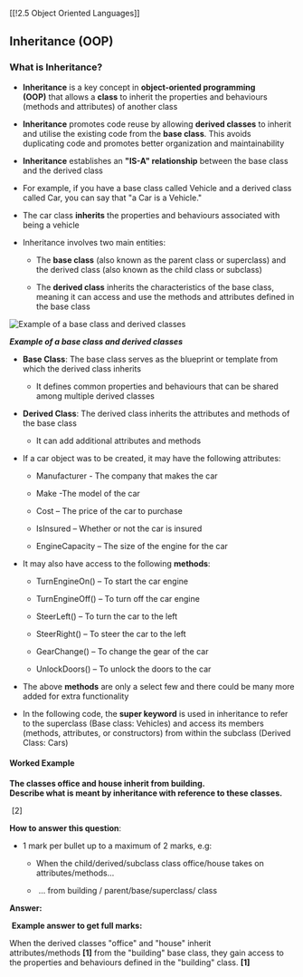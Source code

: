 [[!2.5 Object Oriented Languages]]

## Inheritance (OOP)

### What is Inheritance?

- **Inheritance** is a key concept in **object-oriented programming (OOP)** that allows a **class** to inherit the properties and behaviours (methods and attributes) of another class
    
- **Inheritance** promotes code reuse by allowing **derived classes** to inherit and utilise the existing code from the **base class**. This avoids duplicating code and promotes better organization and maintainability
    
- **Inheritance** establishes an **"IS-A" relationship** between the base class and the derived class
    
- For example, if you have a base class called Vehicle and a derived class called Car, you can say that "a Car is a Vehicle."
    
- The car class **inherits** the properties and behaviours associated with being a vehicle
    
- Inheritance involves two main entities:
    
    - The **base class** (also known as the parent class or superclass) and the derived class (also known as the child class or subclass)
        
    - The **derived class** inherits the characteristics of the base class, meaning it can access and use the methods and attributes defined in the base class
        

![Example of a base class and derived classes](https://cdn.savemyexams.com/cdn-cgi/image/f=auto,width=3840/https://cdn.savemyexams.com/uploads/2023/10/inheritance-diagram.png)

_**Example of a base class and derived classes**_

- **Base Class**: The base class serves as the blueprint or template from which the derived class inherits 
    
    - It defines common properties and behaviours that can be shared among multiple derived classes
        
- **Derived Class**: The derived class inherits the attributes and methods of the base class
    
    - It can add additional attributes and methods
        
- If a car object was to be created, it may have the following attributes:
    
    - Manufacturer - The company that makes the car
        
    - Make -The model of the car
        
    - Cost – The price of the car to purchase
        
    - IsInsured – Whether or not the car is insured
        
    - EngineCapacity – The size of the engine for the car
        

- It may also have access to the following **methods**:
    
    - TurnEngineOn() – To start the car engine
        
    - TurnEngineOff() – To turn off the car engine
        
    - SteerLeft() – To turn the car to the left
        
    - SteerRight() – To steer the car to the left
        
    - GearChange() – To change the gear of the car
        
    - UnlockDoors() – To unlock the doors to the car
        

- The above **methods** are only a select few and there could be many more added for extra functionality
    

- In the following code, the **super keyword** is used in inheritance to refer to the superclass (Base class: Vehicles) and access its members (methods, attributes, or constructors) from within the subclass (Derived Class: Cars)
    

#### Worked Example

**The classes office and house inherit from building.**  
**Describe what is meant by inheritance with reference to these classes.**

 [2]

**How to answer this question**:

- 1 mark per bullet up to a maximum of 2 marks, e.g:  
    
    - When the child/derived/subclass class office/house takes on attributes/methods…
        
    -  … from building / parent/base/superclass/ class
        

**Answer:**

 **Example answer to get full marks:**

When the derived classes "office" and "house" inherit attributes/methods **[1]** from the "building" base class, they gain access to the properties and behaviours defined in the "building" class. **[1]**